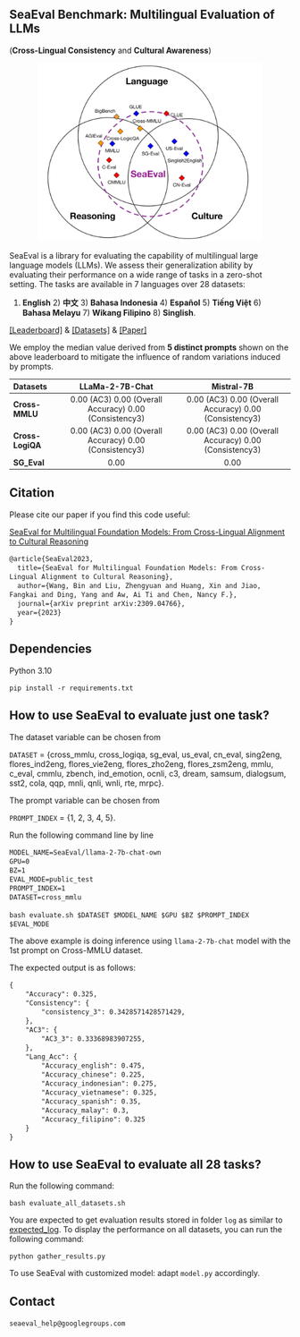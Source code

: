 ## SeaEval Benchmark: Multilingual Evaluation of LLMs 
(**Cross-Lingual Consistency** and **Cultural Awareness**)

<p align="center">
  <img src="img/seaeval_overall.png" width="400" title="hover text">
</p>





SeaEval is a library for evaluating the capability of multilingual large language models (LLMs). We assess their generalization ability by evaluating their performance on a wide range of tasks in a zero-shot setting. The tasks are available in 7 languages over 28 datasets: 

1) **English** 2) **中文** 3) **Bahasa Indonesia** 4) **Español** 5) **Tiếng Việt** 6) **Bahasa Melayu** 7) **Wikang Filipino** 8) **Singlish**.

[[Leaderboard]](https://seaeval.github.io/) & [[Datasets]](https://huggingface.co/datasets/SeaEval/SeaEval_v1.0) & [[Paper]](https://arxiv.org/abs/2309.04766)

We employ the median value derived from **5 distinct prompts** shown on the above leaderboard to mitigate the influence of random variations induced by prompts.



| Datasets         | LLaMa-2-7B-Chat | Mistral-7B |
| :-------------   |:-------------:| :-----:|
| **Cross-MMLU**   | 0.00 (AC3) 0.00 (Overall Accuracy) 0.00 (Consistency3) | 0.00 (AC3) 0.00 (Overall Accuracy) 0.00 (Consistency3) |
| **Cross-LogiQA** | 0.00 (AC3) 0.00 (Overall Accuracy) 0.00 (Consistency3)      |   0.00 (AC3) 0.00 (Overall Accuracy) 0.00 (Consistency3) |
| **SG_Eval**      | 0.00      |    0.00 |


## Citation

Please cite our paper if you find this code useful:

[SeaEval for Multilingual Foundation Models: From Cross-Lingual Alignment to Cultural Reasoning](https://arxiv.org/abs/2309.04766)
```
@article{SeaEval2023,
  title={SeaEval for Multilingual Foundation Models: From Cross-Lingual Alignment to Cultural Reasoning},
  author={Wang, Bin and Liu, Zhengyuan and Huang, Xin and Jiao, Fangkai and Ding, Yang and Aw, Ai Ti and Chen, Nancy F.},
  journal={arXiv preprint arXiv:2309.04766},
  year={2023}
}
```


## Dependencies
Python 3.10
```
pip install -r requirements.txt
```


## How to use SeaEval to evaluate just one task?

The dataset variable can be chosen from

`DATASET` = {cross_mmlu, cross_logiqa, sg_eval, us_eval, cn_eval, sing2eng, flores_ind2eng, flores_vie2eng, flores_zho2eng, flores_zsm2eng, mmlu, c_eval, cmmlu, zbench, ind_emotion, ocnli, c3, dream, samsum, dialogsum, sst2, cola, qqp, mnli, qnli, wnli, rte, mrpc}.

The prompt variable can be chosen from 

`PROMPT_INDEX` = {1, 2, 3, 4, 5}.

Run the following command line by line

```
MODEL_NAME=SeaEval/llama-2-7b-chat-own
GPU=0
BZ=1
EVAL_MODE=public_test
PROMPT_INDEX=1
DATASET=cross_mmlu

bash evaluate.sh $DATASET $MODEL_NAME $GPU $BZ $PROMPT_INDEX $EVAL_MODE
```

The above example is doing inference using `llama-2-7b-chat` model with the 1st prompt on Cross-MMLU dataset. 

The expected output is as follows:
```
{
    "Accuracy": 0.325,
    "Consistency": {
        "consistency_3": 0.3428571428571429,
    },
    "AC3": {
        "AC3_3": 0.33368983907255,
    },
    "Lang_Acc": {
        "Accuracy_english": 0.475,
        "Accuracy_chinese": 0.225,
        "Accuracy_indonesian": 0.275,
        "Accuracy_vietnamese": 0.325,
        "Accuracy_spanish": 0.35,
        "Accuracy_malay": 0.3,
        "Accuracy_filipino": 0.325
    }
}
```



## How to use SeaEval to evaluate all 28 tasks?

Run the following command:
```
bash evaluate_all_datasets.sh
```

You are expected to get evaluation results stored in folder `log` as similar to [expected_log](expected_log/). To display the performance on all datasets, you can run the following command:

```
python gather_results.py
```

To use SeaEval with customized model: adapt `model.py` accordingly.


## Contact

```seaeval_help@googlegroups.com```

